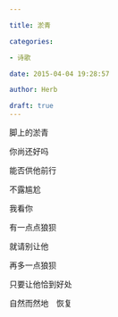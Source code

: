 ```yaml
---

title: 淤青

categories:

- 诗歌

date: 2015-04-04 19:28:57

author: Herb

draft: true
---
```


脚上的淤青

你尚还好吗

能否供他前行

不露尴尬

我看你

有一点点狼狈

就请别让他

再多一点狼狈

只要让他恰到好处

自然而然地　恢复